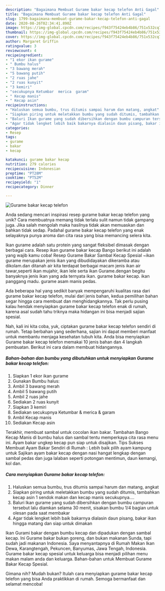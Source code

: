 ```yaml
---
description: "Bagaimana Membuat Gurame bakar kecap telefon Anti Gagal"
title: "Bagaimana Membuat Gurame bakar kecap telefon Anti Gagal"
slug: 1799-bagaimana-membuat-gurame-bakar-kecap-telefon-anti-gagal
date: 2020-08-26T02:34:41.890Z
image: https://img-global.cpcdn.com/recipes/f943f75424eb4b86/751x532cq70/gurame-bakar-kecap-telefon-foto-resep-utama.jpg
thumbnail: https://img-global.cpcdn.com/recipes/f943f75424eb4b86/751x532cq70/gurame-bakar-kecap-telefon-foto-resep-utama.jpg
cover: https://img-global.cpcdn.com/recipes/f943f75424eb4b86/751x532cq70/gurame-bakar-kecap-telefon-foto-resep-utama.jpg
author: Margaret Griffin
ratingvalue: 3
reviewcount: 4
recipeingredient:
- "1 ekor ikan gurame"
- " Bumbu halus"
- "3 bawang merah"
- "5 bawang putih"
- "2 ruas jahe"
- "2 ruas kunyit"
- "3 kemiri"
- "secukupnya Ketumbar  merica  garam"
- " Kecap manis"
- " Kecap asin"
recipeinstructions:
- "Haluskan semua bumbu, trus ditumis sampai harum dan matang, angkat"
- "Siapkan piring untuk meletakkan bumbu yang sudah ditumis, tambahkan kecap asin 1 sendok makan dan kecap manis secukupnya...."
- "Baluri Ikan gurame yang sudah dibersihkan dengan bumbu campuran tersebut lalu diamkan selama 30 menit, sisakan bumbu 1/4 bagian untuk olesan pada saat membakar"
- "Agar tidak lengket lebih baik bakarnya dialasin daun pisang, bakar ikan hingga matang dan siap untuk dimakan"
categories:
- Resep
tags:
- gurame
- bakar
- kecap

katakunci: gurame bakar kecap 
nutrition: 279 calories
recipecuisine: Indonesian
preptime: "PT28M"
cooktime: "PT52M"
recipeyield: "1"
recipecategory: Dinner

---
```



![Gurame bakar kecap telefon](https://img-global.cpcdn.com/recipes/f943f75424eb4b86/751x532cq70/gurame-bakar-kecap-telefon-foto-resep-utama.jpg)

Anda sedang mencari inspirasi resep gurame bakar kecap telefon yang unik? Cara membuatnya memang tidak terlalu sulit namun tidak gampang juga. Jika salah mengolah maka hasilnya tidak akan memuaskan dan bahkan tidak sedap. Padahal gurame bakar kecap telefon yang enak selayaknya punya aroma dan cita rasa yang bisa memancing selera kita.

Ikan gurame adalah satu protein yang sangat fleksibel dimasak dengan berbagai cara. Resep ikan gurame bakar kecap Bango berikut ini adalah yang wajib kamu coba! Resep Gurame Bakar Sambal Kecap Spesial ~ikan gurame merupakan jenis ikan yang dibudidayakan dikeramba atau dikolam.dan ditanah air kita terdapat berbagai macam jenis ikan air tawar,seperti ikan mujahir, ikan lele serta ikan Gurame.dengan begitu banyaknya jenis ikan yang ada ternyata ikan. gurame bakar kecap. ikan panggang madu. gurame asam manis pedas.

Ada beberapa hal yang sedikit banyak mempengaruhi kualitas rasa dari gurame bakar kecap telefon, mulai dari jenis bahan, kedua pemilihan bahan segar hingga cara membuat dan menghidangkannya. Tak perlu pusing kalau hendak menyiapkan gurame bakar kecap telefon enak di rumah, karena asal sudah tahu triknya maka hidangan ini bisa menjadi sajian spesial.


Nah, kali ini kita coba, yuk, ciptakan gurame bakar kecap telefon sendiri di rumah. Tetap berbahan yang sederhana, sajian ini dapat memberi manfaat untuk membantu menjaga kesehatan tubuh kita. Anda bisa menyiapkan Gurame bakar kecap telefon memakai 10 jenis bahan dan 4 langkah pembuatan. Berikut ini cara dalam membuat hidangannya.

<!--inarticleads1-->

##### Bahan-bahan dan bumbu yang dibutuhkan untuk menyiapkan Gurame bakar kecap telefon:

1. Siapkan 1 ekor ikan gurame
1. Gunakan  Bumbu halus:
1. Ambil 3 bawang merah
1. Ambil 5 bawang putih
1. Ambil 2 ruas jahe
1. Sediakan 2 ruas kunyit
1. Siapkan 3 kemiri
1. Sediakan secukupnya Ketumbar &amp; merica &amp; garam
1. Ambil  Kecap manis
1. Sediakan  Kecap asin


Terakhir, membuat sambal untuk cocolan ikan bakar. Tambahan Bango Kecap Manis di bumbu halus dan sambal tentu memperkaya cita rasa menu ini. Ayam bakar ungkep kecap pun siap untuk disajikan. Tips Sukses Membuat Ayam Bakar Sendiri di Rumah : Lebih baik pilih ayam kampung untuk Sajikan ayam bakar kecap dengan nasi hangat lengkap dengan sambal pedas dan juga lalaban seperti potongan mentimun, daun kemangi, kol dan. 

<!--inarticleads2-->

##### Cara menyiapkan Gurame bakar kecap telefon:

1. Haluskan semua bumbu, trus ditumis sampai harum dan matang, angkat
1. Siapkan piring untuk meletakkan bumbu yang sudah ditumis, tambahkan kecap asin 1 sendok makan dan kecap manis secukupnya....
1. Baluri Ikan gurame yang sudah dibersihkan dengan bumbu campuran tersebut lalu diamkan selama 30 menit, sisakan bumbu 1/4 bagian untuk olesan pada saat membakar
1. Agar tidak lengket lebih baik bakarnya dialasin daun pisang, bakar ikan hingga matang dan siap untuk dimakan


Ikan Gurami bakar dengan bumbu kecap dan dipadukan dengan sambal kecap. Ini Gurame bakar bukan goreng, dan bukan makanan Sunda, tapi sudah jadi makanan Indonesia. Saya menyantapnya di Rumah Makan Ikan Dewa, Karangtengah, Pekuncen, Banyumas, Jawa Tengah, Indonesia. Gurame bakar kecap spesial untuk keluarga bisa menjadi pilihan menu makan malam anda dan keluarga. Bahan-bahan untuk Membuat Gurame Bakar Kecap Spesial. 

Gimana nih? Mudah bukan? Itulah cara menyiapkan gurame bakar kecap telefon yang bisa Anda praktikkan di rumah. Semoga bermanfaat dan selamat mencoba!
